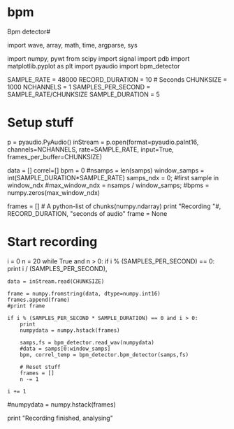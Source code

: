 # bpm
Bpm detector#


import wave, 
array, 
math, 
time, 
argparse, 
sys


import numpy, pywt
from scipy import signal
import pdb
import matplotlib.pyplot as plt
import pyaudio
import bpm_detector

SAMPLE_RATE = 48000
RECORD_DURATION = 10 # Seconds
CHUNKSIZE = 1000
NCHANNELS = 1
SAMPLES_PER_SECOND = SAMPLE_RATE/CHUNKSIZE
SAMPLE_DURATION = 5


# Setup stuff
p = pyaudio.PyAudio()
inStream = p.open(format=pyaudio.paInt16, channels=NCHANNELS, rate=SAMPLE_RATE, input=True, frames_per_buffer=CHUNKSIZE)



data = []
correl=[]
bpm = 0
#nsamps = len(samps)
window_samps = int(SAMPLE_DURATION*SAMPLE_RATE)
samps_ndx = 0;  #first sample in window_ndx 
#max_window_ndx = nsamps / window_samps;
#bpms = numpy.zeros(max_window_ndx)



frames = [] # A python-list of chunks(numpy.ndarray)
print "Recording "#, RECORD_DURATION, "seconds of audio"
frame = None



# Start recording
i = 0
n = 20
while True and n > 0:
    if i % (SAMPLES_PER_SECOND) == 0: print i / (SAMPLES_PER_SECOND),

    data = inStream.read(CHUNKSIZE)

    frame = numpy.fromstring(data, dtype=numpy.int16)
    frames.append(frame)
    #print frame

    if i % (SAMPLES_PER_SECOND * SAMPLE_DURATION) == 0 and i > 0:
        print
        numpydata = numpy.hstack(frames)

        samps,fs = bpm_detector.read_wav(numpydata)
        #data = samps[0:window_samps]
        bpm, correl_temp = bpm_detector.bpm_detector(samps,fs)

        # Reset stuff
        frames = []
        n -= 1

    i += 1

#numpydata = numpy.hstack(frames)


print "Recording finished, analysing"
